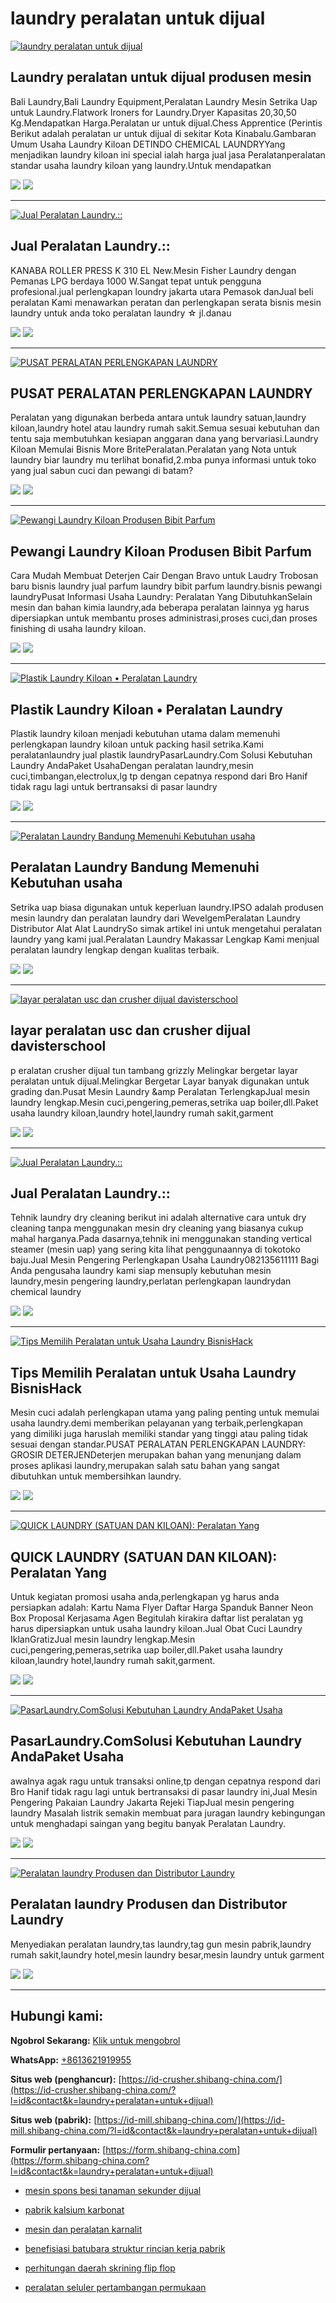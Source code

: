 # laundry peralatan untuk dijual

<a href="https://swt.shibang-china.com/?l=id&img&k=laundry+peralatan+untuk+dijual" target="_blank">![laundry peralatan untuk dijual](http://static.shibang-china.com/all-800x300/1289.jpg)</a>

## Laundry peralatan untuk dijual produsen mesin
Bali Laundry,Bali Laundry Equipment,Peralatan Laundry Mesin Setrika Uap untuk Laundry.Flatwork Ironers for Laundry.Dryer Kapasitas 20,30,50 Kg.Mendapatkan Harga.Peralatan ur untuk dijual.Chess Apprentice (Perintis Berikut adalah peralatan ur untuk dijual di sekitar Kota Kinabalu.Gambaran Umum Usaha Laundry Kiloan DETINDO CHEMICAL LAUNDRYYang menjadikan laundry kiloan ini special ialah harga jual jasa Peralatanperalatan standar usaha laundry kiloan yang laundry.Untuk mendapatkan


<a href="https://whatsapp.shibangsoft.com/WhatsApp.php" target="_blank" title="WhatsApp">![](http://static.shibang-china.com/icon/whatsapp.png)</a> <a href="https://swt.shibang-china.com/?l=id&icon&k=laundry+peralatan+untuk+dijual" target="_blank">![](http://static.shibang-china.com/icon/chat-id.png)</a>

---

<a href="https://swt.shibang-china.com/?l=id&img&k=laundry+peralatan+untuk+dijual" target="_blank">![Jual Peralatan Laundry.::](http://static.shibang-china.com/all-800x300/540.jpg)</a>

## Jual Peralatan Laundry.::
KANABA ROLLER PRESS K 310 EL New.Mesin Fisher Laundry dengan Pemanas LPG berdaya 1000 W.Sangat tepat untuk pengguna profesional.jual perlengkapan loundry jakarta utara Pemasok danJual beli peralatan Kami menawarkan peratan dan perlengkapan serata bisnis mesin laundry untuk anda toko peralatan laundry ☆ jl.danau


<a href="https://whatsapp.shibangsoft.com/WhatsApp.php" target="_blank" title="WhatsApp">![](http://static.shibang-china.com/icon/whatsapp.png)</a> <a href="https://swt.shibang-china.com/?l=id&icon&k=laundry+peralatan+untuk+dijual" target="_blank">![](http://static.shibang-china.com/icon/chat-id.png)</a>

---

<a href="https://swt.shibang-china.com/?l=id&img&k=laundry+peralatan+untuk+dijual" target="_blank">![PUSAT PERALATAN PERLENGKAPAN LAUNDRY](http://static.shibang-china.com/all-800x300/666.jpg)</a>

## PUSAT PERALATAN PERLENGKAPAN LAUNDRY
Peralatan yang digunakan berbeda antara untuk laundry satuan,laundry kiloan,laundry hotel atau laundry rumah sakit.Semua sesuai kebutuhan dan tentu saja membutuhkan kesiapan anggaran dana yang bervariasi.Laundry Kiloan Memulai Bisnis More BritePeralatan.Peralatan yang Nota untuk laundry biar laundry mu terlihat bonafid,2.mba punya informasi untuk toko yang jual sabun cuci dan pewangi di batam?


<a href="https://whatsapp.shibangsoft.com/WhatsApp.php" target="_blank" title="WhatsApp">![](http://static.shibang-china.com/icon/whatsapp.png)</a> <a href="https://swt.shibang-china.com/?l=id&icon&k=laundry+peralatan+untuk+dijual" target="_blank">![](http://static.shibang-china.com/icon/chat-id.png)</a>

---

<a href="https://swt.shibang-china.com/?l=id&img&k=laundry+peralatan+untuk+dijual" target="_blank">![Pewangi Laundry Kiloan Produsen Bibit Parfum](http://static.shibang-china.com/all-800x300/34.jpg)</a>

## Pewangi Laundry Kiloan Produsen Bibit Parfum
Cara Mudah Membuat Deterjen Cair Dengan Bravo untuk Laudry Trobosan baru bisnis laundry jual parfum laundry bibit parfum laundry.bisnis pewangi laundryPusat Informasi Usaha Laundry: Peralatan Yang DibutuhkanSelain mesin dan bahan kimia laundry,ada beberapa peralatan lainnya yg harus dipersiapkan untuk membantu proses administrasi,proses cuci,dan proses finishing di usaha laundry kiloan.


<a href="https://whatsapp.shibangsoft.com/WhatsApp.php" target="_blank" title="WhatsApp">![](http://static.shibang-china.com/icon/whatsapp.png)</a> <a href="https://swt.shibang-china.com/?l=id&icon&k=laundry+peralatan+untuk+dijual" target="_blank">![](http://static.shibang-china.com/icon/chat-id.png)</a>

---

<a href="https://swt.shibang-china.com/?l=id&img&k=laundry+peralatan+untuk+dijual" target="_blank">![Plastik Laundry Kiloan • Peralatan Laundry](http://static.shibang-china.com/all-800x300/804.jpg)</a>

## Plastik Laundry Kiloan • Peralatan Laundry
Plastik laundry kiloan menjadi kebutuhan utama dalam memenuhi perlengkapan laundry kiloan untuk packing hasil setrika.Kami peralatanlaundry jual plastik laundryPasarLaundry.Com Solusi Kebutuhan Laundry AndaPaket UsahaDengan peralatan laundry,mesin cuci,timbangan,electrolux,lg tp dengan cepatnya respond dari Bro Hanif tidak ragu lagi untuk bertransaksi di pasar laundry


<a href="https://whatsapp.shibangsoft.com/WhatsApp.php" target="_blank" title="WhatsApp">![](http://static.shibang-china.com/icon/whatsapp.png)</a> <a href="https://swt.shibang-china.com/?l=id&icon&k=laundry+peralatan+untuk+dijual" target="_blank">![](http://static.shibang-china.com/icon/chat-id.png)</a>

---

<a href="https://swt.shibang-china.com/?l=id&img&k=laundry+peralatan+untuk+dijual" target="_blank">![Peralatan Laundry Bandung Memenuhi Kebutuhan usaha](http://static.shibang-china.com/all-800x300/226.jpg)</a>

## Peralatan Laundry Bandung Memenuhi Kebutuhan usaha
Setrika uap biasa digunakan untuk keperluan laundry.IPSO adalah produsen mesin laundry dan peralatan laundry dari WevelgemPeralatan Laundry Distributor Alat Alat LaundrySo simak artikel ini untuk mengetahui peralatan laundry yang kami jual.Peralatan Laundry Makassar Lengkap Kami menjual peralatan laundry lengkap dengan kualitas terbaik.


<a href="https://whatsapp.shibangsoft.com/WhatsApp.php" target="_blank" title="WhatsApp">![](http://static.shibang-china.com/icon/whatsapp.png)</a> <a href="https://swt.shibang-china.com/?l=id&icon&k=laundry+peralatan+untuk+dijual" target="_blank">![](http://static.shibang-china.com/icon/chat-id.png)</a>

---

<a href="https://swt.shibang-china.com/?l=id&img&k=laundry+peralatan+untuk+dijual" target="_blank">![layar peralatan usc dan crusher dijual davisterschool](http://static.shibang-china.com/all-800x300/557.jpg)</a>

## layar peralatan usc dan crusher dijual davisterschool
p eralatan crusher dijual tun tambang grizzly Melingkar bergetar layar peralatan untuk dijual.Melingkar Bergetar Layar banyak digunakan untuk grading dan.Pusat Mesin Laundry &amp Peralatan TerlengkapJual mesin laundry lengkap.Mesin cuci,pengering,pemeras,setrika uap boiler,dll.Paket usaha laundry kiloan,laundry hotel,laundry rumah sakit,garment


<a href="https://whatsapp.shibangsoft.com/WhatsApp.php" target="_blank" title="WhatsApp">![](http://static.shibang-china.com/icon/whatsapp.png)</a> <a href="https://swt.shibang-china.com/?l=id&icon&k=laundry+peralatan+untuk+dijual" target="_blank">![](http://static.shibang-china.com/icon/chat-id.png)</a>

---

<a href="https://swt.shibang-china.com/?l=id&img&k=laundry+peralatan+untuk+dijual" target="_blank">![Jual Peralatan Laundry.::](http://static.shibang-china.com/all-800x300/911.jpg)</a>

## Jual Peralatan Laundry.::
Tehnik laundry dry cleaning berikut ini adalah alternative cara untuk dry cleaning tanpa menggunakan mesin dry cleaning yang biasanya cukup mahal harganya.Pada dasarnya,tehnik ini menggunakan standing vertical steamer (mesin uap) yang sering kita lihat penggunaannya di tokotoko baju.Jual Mesin Pengering Perlengkapan Usaha Laundry082135611111 Bagi Anda pengusaha laundry kami siap mensuply kebutuhan mesin laundry,mesin pengering laundry,perlatan perlengkapan laundrydan chemical laundry


<a href="https://whatsapp.shibangsoft.com/WhatsApp.php" target="_blank" title="WhatsApp">![](http://static.shibang-china.com/icon/whatsapp.png)</a> <a href="https://swt.shibang-china.com/?l=id&icon&k=laundry+peralatan+untuk+dijual" target="_blank">![](http://static.shibang-china.com/icon/chat-id.png)</a>

---

<a href="https://swt.shibang-china.com/?l=id&img&k=laundry+peralatan+untuk+dijual" target="_blank">![Tips Memilih Peralatan untuk Usaha Laundry BisnisHack](http://static.shibang-china.com/all-800x300/1015.jpg)</a>

## Tips Memilih Peralatan untuk Usaha Laundry BisnisHack
Mesin cuci adalah perlengkapan utama yang paling penting untuk memulai usaha laundry.demi memberikan pelayanan yang terbaik,perlengkapan yang dimiliki juga haruslah memiliki standar yang tinggi atau paling tidak sesuai dengan standar.PUSAT PERALATAN PERLENGKAPAN LAUNDRY: GROSIR DETERJENDeterjen merupakan bahan yang menunjang dalam proses aplikasi laundry,merupakan salah satu bahan yang sangat dibutuhkan untuk membersihkan laundry.


<a href="https://whatsapp.shibangsoft.com/WhatsApp.php" target="_blank" title="WhatsApp">![](http://static.shibang-china.com/icon/whatsapp.png)</a> <a href="https://swt.shibang-china.com/?l=id&icon&k=laundry+peralatan+untuk+dijual" target="_blank">![](http://static.shibang-china.com/icon/chat-id.png)</a>

---

<a href="https://swt.shibang-china.com/?l=id&img&k=laundry+peralatan+untuk+dijual" target="_blank">![QUICK LAUNDRY (SATUAN DAN KILOAN): Peralatan Yang](http://static.shibang-china.com/all-800x300/410.jpg)</a>

## QUICK LAUNDRY (SATUAN DAN KILOAN): Peralatan Yang
Untuk kegiatan promosi usaha anda,perlengkapan yg harus anda persiapkan adalah: Kartu Nama Flyer Daftar Harga Spanduk Banner Neon Box Proposal Kerjasama Agen Begitulah kirakira daftar list peralatan yg harus dipersiapkan untuk usaha laundry kiloan.Jual Obat Cuci Laundry IklanGratizJual mesin laundry lengkap.Mesin cuci,pengering,pemeras,setrika uap boiler,dll.Paket usaha laundry kiloan,laundry hotel,laundry rumah sakit,garment.


<a href="https://whatsapp.shibangsoft.com/WhatsApp.php" target="_blank" title="WhatsApp">![](http://static.shibang-china.com/icon/whatsapp.png)</a> <a href="https://swt.shibang-china.com/?l=id&icon&k=laundry+peralatan+untuk+dijual" target="_blank">![](http://static.shibang-china.com/icon/chat-id.png)</a>

---

<a href="https://swt.shibang-china.com/?l=id&img&k=laundry+peralatan+untuk+dijual" target="_blank">![PasarLaundry.ComSolusi Kebutuhan Laundry AndaPaket Usaha](http://static.shibang-china.com/all-800x300/1326.jpg)</a>

## PasarLaundry.ComSolusi Kebutuhan Laundry AndaPaket Usaha
awalnya agak ragu untuk transaksi online,tp dengan cepatnya respond dari Bro Hanif tidak ragu lagi untuk bertransaksi di pasar laundry ini,Jual Mesin Pengering Pakaian Laundry Jakarta Rejeki TiapJual mesin pengering laundry Masalah listrik semakin membuat para juragan laundry kebingungan untuk menghadapi saingan yang begitu banyak Peralatan Laundry.


<a href="https://whatsapp.shibangsoft.com/WhatsApp.php" target="_blank" title="WhatsApp">![](http://static.shibang-china.com/icon/whatsapp.png)</a> <a href="https://swt.shibang-china.com/?l=id&icon&k=laundry+peralatan+untuk+dijual" target="_blank">![](http://static.shibang-china.com/icon/chat-id.png)</a>

---

<a href="https://swt.shibang-china.com/?l=id&img&k=laundry+peralatan+untuk+dijual" target="_blank">![Peralatan laundry Produsen dan Distributor Laundry](http://static.shibang-china.com/all-800x300/933.jpg)</a>

## Peralatan laundry Produsen dan Distributor Laundry
Menyediakan peralatan laundry,tas laundry,tag gun mesin pabrik,laundry rumah sakit,laundry hotel,mesin laundry besar,mesin laundry untuk garment

<a href="https://whatsapp.shibangsoft.com/WhatsApp.php" target="_blank" title="WhatsApp">![](http://static.shibang-china.com/icon/whatsapp.png)</a> <a href="https://swt.shibang-china.com/?l=id&icon&k=laundry+peralatan+untuk+dijual" target="_blank">![](http://static.shibang-china.com/icon/chat-id.png)</a>

---
## Hubungi kami:

**Ngobrol Sekarang:** [Klik untuk mengobrol](https://swt.shibang-china.com?l=id&contact&k=laundry+peralatan+untuk+dijual)

**WhatsApp:**  [+8613621919955](https://whatsapp.shibangsoft.com/WhatsApp.php)

**Situs web (penghancur):** [https://id-crusher.shibang-china.com/](https://id-crusher.shibang-china.com/?l=id&contact&k=laundry+peralatan+untuk+dijual)

**Situs web (pabrik):** [https://id-mill.shibang-china.com/](https://id-mill.shibang-china.com/?l=id&contact&k=laundry+peralatan+untuk+dijual)

**Formulir pertanyaan:** [https://form.shibang-china.com](https://form.shibang-china.com?l=id&contact&k=laundry+peralatan+untuk+dijual)

* [mesin spons besi tanaman sekunder dijual](../20/mesin%20spons%20besi%20tanaman%20sekunder%20dijual.md)

* [pabrik kalsium karbonat](../21/pabrik%20kalsium%20karbonat.md)

* [mesin dan peralatan karnalit](../27/mesin%20dan%20peralatan%20karnalit.md)

* [benefisiasi batubara struktur rincian kerja pabrik](../23/benefisiasi%20batubara%20struktur%20rincian%20kerja%20pabrik.md)

* [perhitungan daerah skrining flip flop](../25/perhitungan%20daerah%20skrining%20flip%20flop.md)

* [peralatan seluler pertambangan permukaan](../16/peralatan%20seluler%20pertambangan%20permukaan.md)